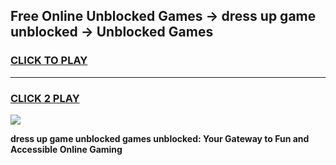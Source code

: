 
## Free Online Unblocked Games → dress up game unblocked → Unblocked Games
<h3>
<a href="https://premium.freeplayer.one?title=dress_up_game_unblocked&ref=21F">CLICK TO PLAY</a></h3>
<hr>

<h3>
<a href="https://premium.freeplayer.one?title=dress_up_game_unblocked&ref=21F">CLICK 2 PLAY</a>
  
</h3>

<a href="https://premium.freeplayer.one?title=dress_up_game_unblocked&ref=21F/"><img src="https://clearcache.store/games.png"></a>


**dress up game unblocked games unblocked: Your Gateway to Fun and Accessible Online Gaming**
